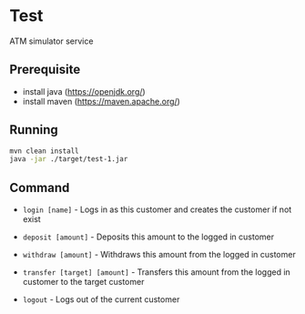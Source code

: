 # Test

ATM simulator service

## Prerequisite
- install java (https://openjdk.org/)
- install maven (https://maven.apache.org/)

## Running

```bash
mvn clean install
java -jar ./target/test-1.jar
```

## Command
* `login [name]` - Logs in as this customer and creates the customer if not exist

* `deposit [amount]` - Deposits this amount to the logged in customer

* `withdraw [amount]` - Withdraws this amount from the logged in customer

* `transfer [target] [amount]` - Transfers this amount from the logged in customer to the target customer

* `logout` - Logs out of the current customer